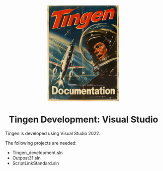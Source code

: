 <!--
  u240814_work-in-progress
-->

<div align="center">

  ![logo](../.github/Images/Logos/TingenDocumentation-232x308.png)

  <h1>
    Tingen Development: Visual Studio
  </h1>

</div>

Tingen is developed using Visual Studio 2022.

The following projects are needed:

- Tingen_development.sln
- Outpost31.sln
- ScriptLinkStandard.sln

